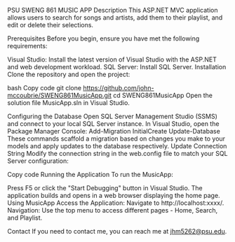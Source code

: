 PSU SWENG 861 MUSIC APP
Description
This ASP.NET MVC application allows users to search for songs and artists, add them to their playlist, and edit or delete their selections.

Prerequisites
Before you begin, ensure you have met the following requirements:

Visual Studio: Install the latest version of Visual Studio with the ASP.NET and web development workload.
SQL Server: Install SQL Server.
Installation
Clone the repository and open the project:

bash
Copy code
git clone https://github.com/john-mccoubrie/SWENG861MusicApp.git
cd SWENG861MusicApp
Open the solution file MusicApp.sln in Visual Studio.

Configuring the Database
Open SQL Server Management Studio (SSMS) and connect to your local SQL Server instance.
In Visual Studio, open the Package Manager Console:
Add-Migration InitialCreate
Update-Database
These commands scaffold a migration based on changes you make to your models and apply updates to the database respectively.
Update Connection String
Modify the connection string in the web.config file to match your SQL Server configuration:

Copy code
<connectionStrings>
    <add name="DefaultConnection" connectionString="Server=your_server_name; Database=your_database_name; Integrated Security=True;" providerName="System.Data.SqlClient"/>
</connectionStrings>
Running the Application
To run the MusicApp:

Press F5 or click the "Start Debugging" button in Visual Studio.
The application builds and opens in a web browser displaying the home page.
Using MusicApp
Access the Application: Navigate to http://localhost:xxxx/.
Navigation: Use the top menu to access different pages - Home, Search, and Playlist.

Contact
If you need to contact me, you can reach me at jhm5262@psu.edu.